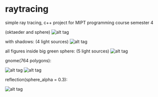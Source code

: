 # raytracing
simple ray tracing, c++ project for MIPT programming course semester 4 

(oktaeder and sphere)
![alt tag](http://savepic.ru/9384756.png)

with shadows:
(4 light sources)
![alt tag](http://savepic.ru/9381589.png)

all figures inside big green sphere:
(5 light sources)
![alt tag](http://savepic.ru/9391865.png)


gnome(764 polygons):


![alt tag](http://savepic.ru/9819413.png)
![alt tag](http://savepic.ru/9810197.png)

reflection(sphere_alpha = 0.3):

![alt tag](http://savepic.ru/9836460.png)
